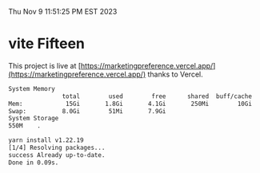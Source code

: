 Thu Nov  9 11:51:25 PM EST 2023

# vite Fifteen


This project is live at [https://marketingpreference.vercel.app/](https://marketingpreference.vercel.app/) thanks to Vercel.

```bash
System Memory
               total        used        free      shared  buff/cache   available
Mem:            15Gi       1.8Gi       4.1Gi       250Mi        10Gi        13Gi
Swap:          8.0Gi        51Mi       7.9Gi
System Storage
550M	.
```
```bash
yarn install v1.22.19
[1/4] Resolving packages...
success Already up-to-date.
Done in 0.09s.
```
